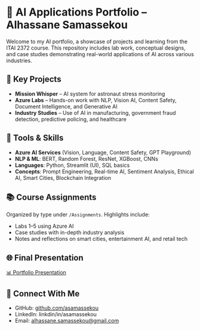 # 🧠 AI Applications Portfolio – Alhassane Samassekou

Welcome to my AI portfolio, a showcase of projects and learning from the ITAI 2372 course. This repository includes lab work, conceptual designs, and case studies demonstrating real-world applications of AI across various industries.

## 💼 Key Projects

- **Mission Whisper** – AI system for astronaut stress monitoring
- **Azure Labs** – Hands-on work with NLP, Vision AI, Content Safety, Document Intelligence, and Generative AI
- **Industry Studies** – Use of AI in manufacturing, government fraud detection, predictive policing, and healthcare

## 🧰 Tools & Skills
- **Azure AI Services** (Vision, Language, Content Safety, GPT Playground)
- **NLP & ML**: BERT, Random Forest, ResNet, XGBoost, CNNs
- **Languages**: Python, Streamlit (UI), SQL basics
- **Concepts**: Prompt Engineering, Real-time AI, Sentiment Analysis, Ethical AI, Smart Cities, Blockchain Integration

## 📚 Course Assignments
Organized by type under `/Assignments`. Highlights include:
- Labs 1–5 using Azure AI
- Case studies with in-depth industry analysis
- Notes and reflections on smart cities, entertainment AI, and retail tech

## 🌐 Final Presentation
[📊 Portfolio Presentation](./Presentation/Portfolio_Summary_Presentation.pptx)

## 🔗 Connect With Me
- GitHub: [github.com/asamassekou](https://github.com/asamassekou)
- LinkedIn: linkdin/in/asamassekou
- Email: alhassane.samassekou@gmail.com
